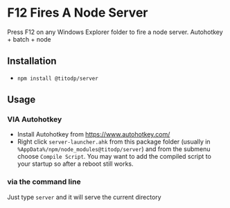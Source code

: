 # F12 Fires A Node Server

Press F12 on any Windows Explorer folder to fire a node server. Autohotkey + batch + node

## Installation

- `npm install @titodp/server`

## Usage

### VIA Autohotkey

- Install Autohotkey from https://www.autohotkey.com/
- Right click `server-launcher.ahk` from this package folder (usually in `%AppData%/npm/node_modules@titodp/server`) and from the submenu choose `Compile Script`. You may want to add the compiled script to your startup so after a reboot still works.

### via the command line

Just type `server` and it will serve the current directory
